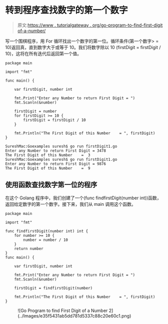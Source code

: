 # 转到程序查找数字的第一个数字

> 原文:[https://www . tutorialgateway . org/go-program-to-find-first-digit of-a-number/](https://www.tutorialgateway.org/go-program-to-find-first-digit-of-a-number/)

写一个围棋程序，用 For 循环找出一个数字的第一位。循环条件(第一个数字> = 10)返回真，直到数字大于或等于 10。我们将数字除以 10 (firstDigit = firstDigit / 10)，这将在所有迭代后返回第一个值。

```
package main

import "fmt"

func main() {

    var firstDigit, number int

    fmt.Print("Enter any Number to return First Digit = ")
    fmt.Scanln(&number)

    firstDigit = number
    for firstDigit >= 10 {
        firstDigit = firstDigit / 10
    }

    fmt.Println("The First Digit of this Number    = ", firstDigit)
}
```

```
SureshMac:Goexamples suresh$ go run firstDigit1.go
Enter any Number to return First Digit = 3478
The First Digit of this Number    =  3
SureshMac:Goexamples suresh$ go run firstDigit1.go
Enter any Number to return First Digit = 9876
The First Digit of this Number    =  9
```

## 使用函数查找数字第一位的程序

在这个 Golang 程序中，我们创建了一个(func findfirstDigit(number int))函数，返回给定数字的第一个数字。接下来，我们从 main 调用这个函数。

```
package main

import "fmt"

func findfirstDigit(number int) int {
    for number >= 10 {
        number = number / 10
    }
    return number
}
func main() {

    var firstDigit, number int

    fmt.Print("Enter any Number to return First Digit = ")
    fmt.Scanln(&number)

    firstDigit = findfirstDigit(number)

    fmt.Println("The First Digit of this Number    = ", firstDigit)
}
```

<figure class="wp-block-image size-large">![Go Program to find First Digit of a Number 2](../Images/e35f5431ab5dd781d5337c88c20e60c1.png)</figure>